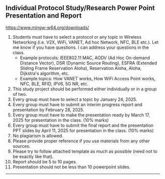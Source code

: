 ## Individual Protocol Study/Research Power Point Presentation and Report
https://www.mingw-w64.org/downloads/


1. Students must have to select a protocol or any topic in Wireless Networking (i.e. V2X, WiFi, VANET, Ad hoc Network, NFC, BLE etc.). Let me know if you have questions. I can address your questions in the class.
   - Example protocols: IEEE802.11 MAC, AODV (Ad Hoc On-demand Distance Vector), DSR (Dynamic Source Routing), ESFRA (Extended Sliding Frame Reservation Aloha), Reservation Aloha, Aloha, Dijkstra's algorithm, etc.
   - Example topics: How VANET works, How WiFi Access Point works, NFC, BLE, RFID, IPV6, 5G NR, etc.
2. This study project should be performed either individually or in a group of two.
3. Every group must have to select a topic by January 24, 2025.
4. Every group must have to submit an interim progress report and presentation by February 28, 2025.
5. Every group must have to make the presentation ready by March 17, 2025 for presentation in the class. (10% marks)
6. Every group must have to submit the final report and the presentation PPT slides by April 11, 2025 for presentation in the class. (10% marks)
7. No plagiarism is allowed.
8. Please provide proper reference if you use materials from any other sources.
9. Please try to follow attached template as much as possible (need not to be exactly like that).
10. Report should be 5 to 10 pages.
11. Presentation should not be less than 10 powerpoint slides.

---
